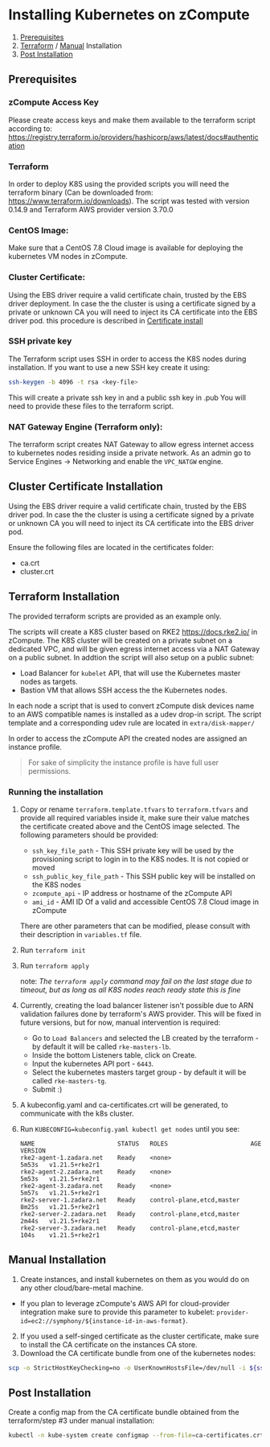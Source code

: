# Installing Kubernetes on zCompute

1. [Prerequisites](#prerequisites)
2. [Terraform](#terraform-installation) / [Manual](#manual-installation) Installation
3. [Post Installation](#post-installation)

## Prerequisites

### zCompute Access Key

Please create access keys and make them available to the terraform script according to: https://registry.terraform.io/providers/hashicorp/aws/latest/docs#authentication

### Terraform

In order to deploy K8S using the provided scripts you will need the terraform binary (Can be downloaded from: https://www.terraform.io/downloads). The script was tested with version 0.14.9 and Terraform AWS provider version 3.70.0

### CentOS Image:

Make sure that a CentOS 7.8 Cloud image is available for deploying the kubernetes VM nodes in zCompute.

### Cluster Certificate:

Using the EBS driver require a valid certificate chain, trusted by the EBS driver deployment.
In case the the cluster is using a certificate signed by a private or unknown CA you will need to inject its CA certificate into the EBS driver pod.
this procedure is described in [Certificate install](#cluster-certificate-installation)

### SSH private key

The Terraform script uses SSH in order to access the K8S nodes during installation.
If you want to use a new SSH key create it using:

```sh
ssh-keygen -b 4096 -t rsa <key-file>
```

This will create a private ssh key in <key-file> and a public ssh key in <key-file>.pub
You will need to provide these files to the terraform script.

### NAT Gateway Engine (Terraform only):

The terraform script creates NAT Gateway to allow egress internet access to kubernetes nodes residing inside a private network.
As an admin go to Service Engines -> Networking and enable the `VPC_NATGW` engine.

## Cluster Certificate Installation

Using the EBS driver require a valid certificate chain, trusted by the EBS driver pod.
In case the the cluster is using a certificate signed by a private or unknown CA you will need to inject its CA certificate into the EBS driver pod.

Ensure the following files are located in the certificates folder:

- ca.crt
- cluster.crt

## Terraform Installation

The provided terraform scripts are provided as an example only.

The scripts will create a K8S cluster based on RKE2 https://docs.rke2.io/ in zCompute.
The K8S cluster will be created on a private subnet on a dedicated VPC, and will be given egress internet access via a NAT Gateway on a public subnet.
In addtion the script will also setup on a public subnet:

- Load Balancer for `kubelet` API, that will use the Kubernetes master nodes as targets.
- Bastion VM that allows SSH access the the Kubernetes nodes.

In each node a script that is used to convert zCompute disk devices name to an AWS compatible names is installed as a udev drop-in script.
The script template and a corresponding udev rule are located in `extra/disk-mapper/`

In order to access the zCompute API the created nodes are assigned an instance profile.

> For sake of simplicity the instance profile is have full user permissions.

### Running the installation

1. Copy or rename `terraform.template.tfvars` to `terraform.tfvars` and provide all required variables inside it, make sure their value matches the certificate created above and the CentOS image selected.
   The following parameters should be provided:

   - `ssh_key_file_path` - This SSH private key will be used by the provisioning script to login in to the K8S nodes. It is not copied or moved
   - `ssh_public_key_file_path` - This SSH public key will be installed on the K8S nodes
   - `zcompute_api` - IP address or hostname of the zCompute API
   - `ami_id` - AMI ID Of a valid and accessible CentOS 7.8 Cloud image in zCompute

   There are other parameters that can be modified, please consult with their description in `variables.tf` file.

2. Run `terraform init`
3. Run `terraform apply`

   note: _The `terraform apply` command may fail on the last stage due to timeout, but as long as all K8S nodes reach ready state this is fine_

4. Currently, creating the load balancer listener isn't possible due to ARN validation failures done by terraform's AWS provider.
   This will be fixed in future versions, but for now, manual intervention is required:

   - Go to `Load Balancers` and selected the LB created by the terraform - by default it will be called `rke-masters-lb`.
   - Inside the bottom Listeners table, click on Create.
   - Input the kubernetes API port - `6443`.
   - Select the kubernetes masters target group - by default it will be called `rke-masters-tg`.
   - Submit :)

5. A kubeconfig.yaml and ca-certificates.crt will be generated, to communicate with the k8s cluster.
6. Run `KUBECONFIG=kubeconfig.yaml kubectl get nodes` until you see:

   ```shell
   NAME                       STATUS   ROLES                       AGE     VERSION
   rke2-agent-1.zadara.net    Ready    <none>                      5m53s   v1.21.5+rke2r1
   rke2-agent-2.zadara.net    Ready    <none>                      5m53s   v1.21.5+rke2r1
   rke2-agent-3.zadara.net    Ready    <none>                      5m57s   v1.21.5+rke2r1
   rke2-server-1.zadara.net   Ready    control-plane,etcd,master   8m25s   v1.21.5+rke2r1
   rke2-server-2.zadara.net   Ready    control-plane,etcd,master   2m44s   v1.21.5+rke2r1
   rke2-server-3.zadara.net   Ready    control-plane,etcd,master   104s    v1.21.5+rke2r1
   ```

## Manual Installation

1. Create instances, and install kubernetes on them as you would do on any other cloud/bare-metal machine.

- If you plan to leverage zCompute's AWS API for cloud-provider integration make sure to provide this parameter to kubelet: `provider-id=ec2://symphony/${instance-id-in-aws-format}`.

2. If you used a self-singed certificate as the cluster certificate, make sure to install the CA certificate on the instances CA store.
3. Download the CA certificate bundle from one of the kubernetes nodes:

```sh
scp -o StrictHostKeyChecking=no -o UserKnownHostsFile=/dev/null -i ${ssh_key_file_path} centos@${kubernetes-node-public-ip}:/etc/pki/ca-trust/extracted/pem/tls-ca-bundle.pem ca-certificates.crt
```

## Post Installation

Create a config map from the CA certificate bundle obtained from the terraform/step #3 under manual installation:

```sh
kubectl -n kube-system create configmap --from-file=ca-certificates.crt zcompute-ca-certificates-bundle
```